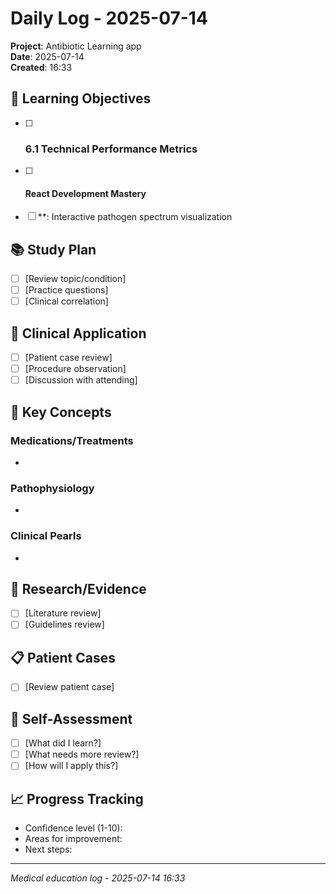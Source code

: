 # Daily Log - 2025-07-14

**Project**: Antibiotic Learning app  
**Date**: 2025-07-14  
**Created**: 16:33


## 🎯 Learning Objectives
- [ ] ### 6.1 Technical Performance Metrics
- [ ] #### React Development Mastery
- [ ] **: Interactive pathogen spectrum visualization

## 📚 Study Plan
- [ ] [Review topic/condition]
- [ ] [Practice questions]
- [ ] [Clinical correlation]

## 🏥 Clinical Application
- [ ] [Patient case review]
- [ ] [Procedure observation]
- [ ] [Discussion with attending]

## 💊 Key Concepts
### Medications/Treatments
- 

### Pathophysiology
- 

### Clinical Pearls
- 

## 🔬 Research/Evidence
- [ ] [Literature review]
- [ ] [Guidelines review]

## 📋 Patient Cases
- [ ] [Review patient case]

## 🧠 Self-Assessment
- [ ] [What did I learn?]
- [ ] [What needs more review?]
- [ ] [How will I apply this?]

## 📈 Progress Tracking
- Confidence level (1-10): 
- Areas for improvement: 
- Next steps: 

---
*Medical education log - 2025-07-14 16:33*
